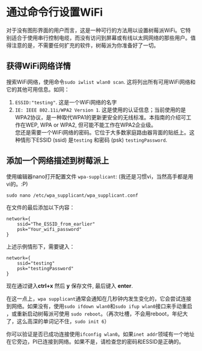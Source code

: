# 通过命令行设置WiFi

对于没有图形界面的用户而言，这是一种可行的方法用以设置树莓派WiFi。它特别适合于使用串行控制电缆，而没有访问到屏幕或有线以太网网络的那些用户。值得注意的是，不需要任何扩充的软件，树莓派为你准备好了一切。

## 获得WiFi网络详情  

搜索WiFi网络，使用命令`sudo iwlist wlan0 scan`. 这将列出所有可用WiFi网络和它的其他可用信息。如同：

1. `ESSID:"testing"`. 这是一个WiFi网络的名字   
1. `IE: IEEE 802.11i/WPA2 Version 1`. 这是使用的认证信息；当前使用的是WPA2协议，是一种取代WPA1的更新更安全的无线标准。本指南的介绍可工作在WEP, WPA or WPA2, 但可能不能工作在WPA2企业级。   
您还是需要一个WiFi网络的密码。它位于大多数家庭路由器背面的贴纸上。这种情形下ESSID (ssid) 是`testing` 和密码 (psk) `testingPassword`.

## 添加一个网络描述到树莓派上
  
使用编辑器nano打开配置文件 `wpa-supplicant`:  (我还是习惯vi，当然高手都是用vi的。:P) 

`sudo nano /etc/wpa_supplicant/wpa_supplicant.conf`  

在文件的最后添加以下内容：   

```
network={
    ssid="The_ESSID_from_earlier"
    psk="Your_wifi_password"
}
```

上述示例情形下，需要键入：  

```
network={
    ssid="testing"
    psk="testingPassword"
}
```
   
现在通过键入**ctrl+x** 然后 **y** 保存文件, 最后键入 **enter**.  

在这一点上，`wpa supplicant`通常会通知在几秒钟内发生变化的，它会尝试连接到网络。如果没有，使用`sudo ifdown wlan0`和`sudo ifup wlan0`接口来手动重启 ，或重新启动树莓派可使用 `sudo reboot`。（再次吐槽，不会用reboot，年纪大了，这么高深的单词记不住，`sudo init 6`）

你可以验证是否已成功连接使用`ifconfig wlan0`。如果`inet addr`领域有一个地址在它旁边，PI已连接到网络。如果不是，请检查您的密码和ESSID是正确的。
